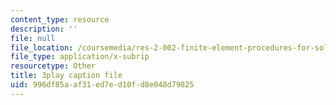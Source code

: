 ```yaml
---
content_type: resource
description: ''
file: null
file_location: /coursemedia/res-2-002-finite-element-procedures-for-solids-and-structures-spring-2010/996df85aaf31ed7ed10fd8e048d79825_GpV_9EtObvs.srt
file_type: application/x-subrip
resourcetype: Other
title: 3play caption file
uid: 996df85a-af31-ed7e-d10f-d8e048d79825
---
```

